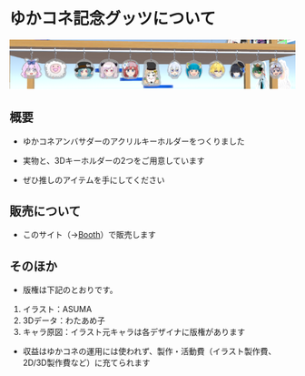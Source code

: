 # ゆかコネ記念グッツについて

![image](images/ackey.png)

## 概要

* ゆかコネアンバサダーのアクリルキーホルダーをつくりました

* 実物と、3Dキーホルダーの2つをご用意しています

* ぜひ推しのアイテムを手にしてください

## 販売について

* このサイト（→[Booth](https://asu5m843a.booth.pm/)）で販売します

## そのほか

* 版権は下記のとおりです。
1. イラスト：ASUMA
1. 3Dデータ：わたあめ子
1. キャラ原図：イラスト元キャラは各デザイナに版権があります

* 収益はゆかコネの運用には使われず、製作・活動費（イラスト製作費、2D/3D製作費など）に充てられます
